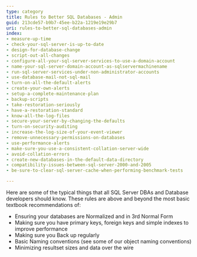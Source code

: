 ```yaml
---
type: category
title: Rules to Better SQL Databases - Admin
guid: 213cde57-b9b7-45ee-b22a-1219e19e29b7
uri: rules-to-better-sql-databases-admin
index:
- measure-up-time
- check-your-sql-server-is-up-to-date
- design-for-database-change
- script-out-all-changes
- configure-all-your-sql-server-services-to-use-a-domain-account
- name-your-sql-server-domain-account-as-sqlservermachinename
- run-sql-server-services-under-non-administrator-accounts
- use-database-mail-not-sql-mail
- turn-on-all-the-default-alerts
- create-your-own-alerts
- setup-a-complete-maintenance-plan
- backup-scripts
- take-restoration-seriously
- have-a-restoration-standard
- know-all-the-log-files
- secure-your-server-by-changing-the-defaults
- turn-on-security-auditing
- increase-the-log-size-of-your-event-viewer
- remove-unnecessary-permissions-on-databases
- use-performance-alerts
- make-sure-you-use-a-consistent-collation-server-wide
- avoid-collation-errors
- create-new-databases-in-the-default-data-directory
- compatibility-issues-between-sql-server-2000-and-2005
- be-sure-to-clear-sql-server-cache-when-performing-benchmark-tests

---
```

Here are some of the typical things that all SQL Server DBAs and Database developers should know. These rules are above and beyond the most basic textbook recommendations of:

* Ensuring your databases are Normalized and in 3rd Normal Form
* Making sure you have primary keys, foreign keys and simple indexes to improve performance
* Making sure you Back up regularly
* Basic Naming conventions (see some of our object naming conventions)
* Minimizing resultset sizes and data over the wire

